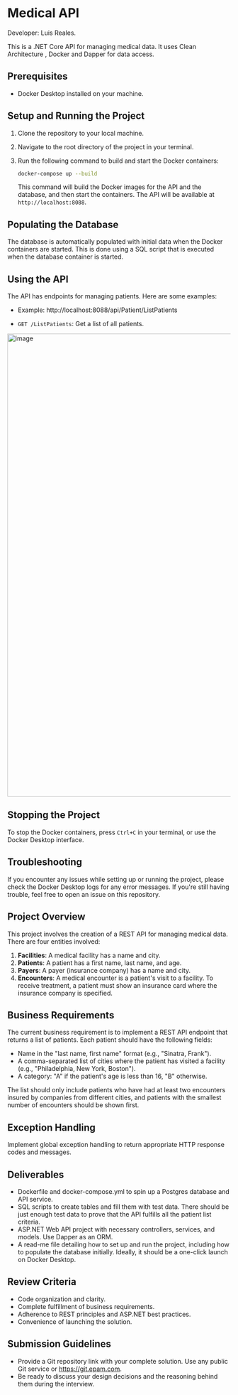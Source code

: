 # Medical API
Developer: Luis Reales. 

This is a .NET Core API for managing medical data. It uses Clean Architecture , Docker and Dapper for data access.

## Prerequisites

- Docker Desktop installed on your machine.

## Setup and Running the Project

1. Clone the repository to your local machine.
2. Navigate to the root directory of the project in your terminal.
3. Run the following command to build and start the Docker containers:

    ```bash
    docker-compose up --build
    ```

    This command will build the Docker images for the API and the database, and then start the containers. The API will be available at `http://localhost:8088`.

## Populating the Database

The database is automatically populated with initial data when the Docker containers are started. This is done using a SQL script that is executed when the database container is started.

## Using the API

The API has endpoints for managing patients. Here are some examples:
- Example: http://localhost:8088/api/Patient/ListPatients
  
- `GET /ListPatients`: Get a list of all patients.

<img width="1042" alt="image" src="https://github.com/luisreales/medicalAPI/assets/48936231/560cde24-41a0-4fb2-b125-0099b89409e3">

## Stopping the Project

To stop the Docker containers, press `Ctrl+C` in your terminal, or use the Docker Desktop interface.

## Troubleshooting

If you encounter any issues while setting up or running the project, please check the Docker Desktop logs for any error messages. If you're still having trouble, feel free to open an issue on this repository.

## Project Overview

This project involves the creation of a REST API for managing medical data. There are four entities involved:

1. **Facilities**: A medical facility has a name and city.
2. **Patients**: A patient has a first name, last name, and age.
3. **Payers**: A payer (insurance company) has a name and city.
4. **Encounters**: A medical encounter is a patient's visit to a facility. To receive treatment, a patient must show an insurance card where the insurance company is specified.

## Business Requirements

The current business requirement is to implement a REST API endpoint that returns a list of patients. Each patient should have the following fields:

- Name in the "last name, first name" format (e.g., "Sinatra, Frank").
- A comma-separated list of cities where the patient has visited a facility (e.g., "Philadelphia, New York, Boston").
- A category: "A" if the patient's age is less than 16, "B" otherwise.

The list should only include patients who have had at least two encounters insured by companies from different cities, and patients with the smallest number of encounters should be shown first.

## Exception Handling

Implement global exception handling to return appropriate HTTP response codes and messages.

## Deliverables

- Dockerfile and docker-compose.yml to spin up a Postgres database and API service.
- SQL scripts to create tables and fill them with test data. There should be just enough test data to prove that the API fulfills all the patient list criteria.
- ASP.NET Web API project with necessary controllers, services, and models. Use Dapper as an ORM.
- A read-me file detailing how to set up and run the project, including how to populate the database initially. Ideally, it should be a one-click launch on Docker Desktop.

## Review Criteria

- Code organization and clarity.
- Complete fulfillment of business requirements.
- Adherence to REST principles and ASP.NET best practices.
- Convenience of launching the solution.

## Submission Guidelines

- Provide a Git repository link with your complete solution. Use any public Git service or https://git.epam.com.
- Be ready to discuss your design decisions and the reasoning behind them during the interview.
